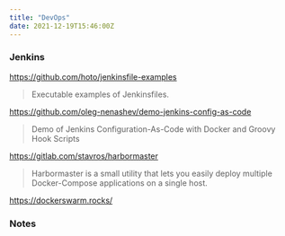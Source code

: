 ```yaml
---
title: "DevOps"
date: 2021-12-19T15:46:00Z
---
```


### Jenkins

https://github.com/hoto/jenkinsfile-examples
> Executable examples of Jenkinsfiles.

https://github.com/oleg-nenashev/demo-jenkins-config-as-code
> Demo of Jenkins Configuration-As-Code with Docker and Groovy Hook Scripts

https://gitlab.com/stavros/harbormaster
> Harbormaster is a small utility that lets you easily deploy multiple Docker-Compose applications on a single host.

https://dockerswarm.rocks/


### Notes

